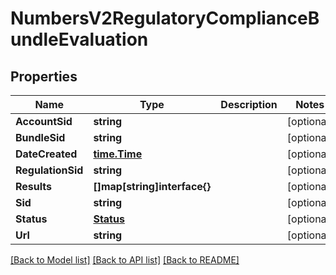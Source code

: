 # NumbersV2RegulatoryComplianceBundleEvaluation

## Properties

Name | Type | Description | Notes
------------ | ------------- | ------------- | -------------
**AccountSid** | **string** |  | [optional] 
**BundleSid** | **string** |  | [optional] 
**DateCreated** | [**time.Time**](time.Time.md) |  | [optional] 
**RegulationSid** | **string** |  | [optional] 
**Results** | **[]map[string]interface{}** |  | [optional] 
**Sid** | **string** |  | [optional] 
**Status** | [**Status**](status.md) |  | [optional] 
**Url** | **string** |  | [optional] 

[[Back to Model list]](../README.md#documentation-for-models) [[Back to API list]](../README.md#documentation-for-api-endpoints) [[Back to README]](../README.md)


